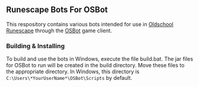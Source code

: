 ## Runescape Bots For OSBot
This respository contains various bots intended for use in [Oldschool Runescape](http://oldschool.runescape.com/) through the [OSBot](http://osbot.org/) game client.

### Building & Installing
To build and use the bots in Windows, execute the file build.bat.  The jar files for OSBot to run will be created in the build directory.  Move these files to the appropriate directory.  In Windows, this directory is `C:\Users\*YourUserName*\OSBot\Scripts` by default.
